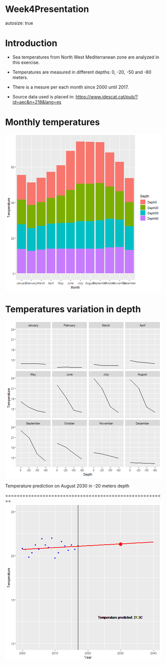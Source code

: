 Week4Presentation
========================================================
autosize: true

Introduction
========================================================

- Sea temperatures from North West Mediterranean zone are analyzed in this exercise.

- Temperatures are measured in different depths: 0, -20, -50 and -80 meters.

- There is a mesure per each month since 2000 until 2017.

- Source data used is placed in: https://www.idescat.cat/pub/?id=aec&n=218&lang=es

Monthly temperatures
========================================================


![plot of chunk unnamed-chunk-1](Week4Presentation-figure/unnamed-chunk-1-1.png)



Temperatures variation in depth
========================================================

![plot of chunk unnamed-chunk-2](Week4Presentation-figure/unnamed-chunk-2-1.png)

Temperature prediction on August 2030 in -20 meters depth

========================================================
![plot of chunk unnamed-chunk-3](Week4Presentation-figure/unnamed-chunk-3-1.png)
